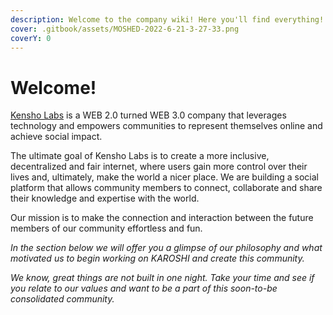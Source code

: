 ```yaml
---
description: Welcome to the company wiki! Here you'll find everything!
cover: .gitbook/assets/MOSHED-2022-6-21-3-27-33.png
coverY: 0
---
```


# Welcome!

[Kensho Labs](https://kensho-labs.com) is a WEB 2.0 turned WEB 3.0 company that leverages technology and empowers communities to represent themselves online and achieve social impact.&#x20;

The ultimate goal of Kensho Labs is to create a more inclusive, decentralized and fair internet, where users gain more control over their lives and, ultimately, make the world a nicer place. We are building a social platform that allows community members to connect, collaborate and share their knowledge and expertise with the world.&#x20;

Our mission is to make the connection and interaction between the future members of our community effortless and fun.

_In the section below we will offer you a glimpse of our philosophy and what motivated us to begin working on KAROSHI and create this community._

_We know, great things are not built in one night. Take your time and see if you relate to our values and want to be a part of this soon-to-be consolidated community._
